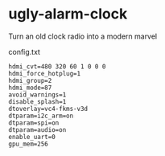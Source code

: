 # ugly-alarm-clock
Turn an old clock radio into a modern marvel


config.txt
```
hdmi_cvt=480 320 60 1 0 0 0
hdmi_force_hotplug=1
hdmi_group=2
hdmi_mode=87
avoid_warnings=1
disable_splash=1
dtoverlay=vc4-fkms-v3d
dtparam=i2c_arm=on
dtparam=spi=on
dtparam=audio=on
enable_uart=0
gpu_mem=256
```
